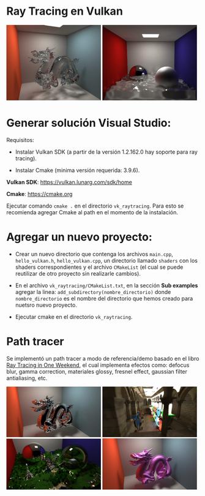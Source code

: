 # Ray Tracing en Vulkan

<img src="https://github.com/jquinfontana/VulkanRayTracing/blob/main/documentos/imagenes%20path%20tracing/dragonPortada.jpg" width="49%"></img> <img src="https://github.com/jquinfontana/VulkanRayTracing/blob/main/documentos/imagenes%20path%20tracing/waterPortada.jpg" width="49%"></img>

# Generar solución Visual Studio:
Requisitos:

* Instalar Vulkan SDK (a partir de la versión 1.2.162.0 hay soporte para ray tracing).

* Instalar Cmake (minima versión requerida: 3.9.6).

**Vulkan SDK**: https://vulkan.lunarg.com/sdk/home

**Cmake**: https://cmake.org

Ejecutar comando `cmake .` en el directorio `vk_raytracing`. Para esto se recomienda agregar Cmake al path en el momento de la instalación.

# Agregar un nuevo proyecto: 

* Crear un nuevo directorio que contenga los archivos `main.cpp`, `hello_vulkan.h`, `hello_vulkan.cpp`, un directorio llamado `shaders`
con los shaders correspondientes y el archivo `CMakeList` (el cual se puede reutilizar de otro proyecto sin realizarle cambios). 

* En el archivo `vk_raytracing/CMakeList.txt`, en la sección **Sub examples** agregar la linea:
`add_subdirectory(nombre_directorio)` donde `nombre_directorio` es el nombre del directorio que hemos creado para nuetsro nuevo proyecto.

* Ejecutar cmake en el directorio `vk_raytracing`.

# Path tracer

Se implementó un path tracer a modo de referencia/demo basado en el libro [Ray Tracing in One Weekend](https://raytracing.github.io/), el cual implementa efectos como: defocus blur, gamma correction, materiales glossy, fresnel effect, gaussian filter antialiasing, etc.

<img src="https://github.com/jquinfontana/VulkanRayTracing/blob/main/documentos/imagenes%20path%20tracing/dragon3.jpg" width="49%"></img> <img src="https://github.com/jquinfontana/VulkanRayTracing/blob/main/documentos/imagenes%20path%20tracing/sponza.PNG" width="49%"></img> <img src="https://github.com/jquinfontana/VulkanRayTracing/blob/main/documentos/imagenes%20path%20tracing/minecraft.PNG" width="49%"></img> <img src="https://github.com/jquinfontana/VulkanRayTracing/blob/main/documentos/imagenes%20path%20tracing/dragon5.jpg" width="49%"></img>
